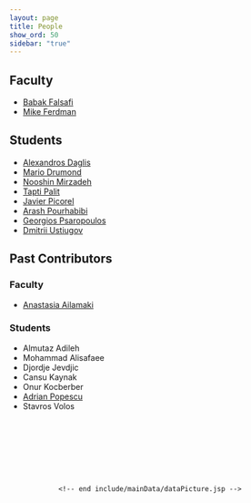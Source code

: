 ```yaml
---
layout: page
title: People
show_ord: 50
sidebar: "true"
---
```



<div id="content_outline">
<div id="content-projects"> 
 
<h2>Faculty</h2>
<ul>
<li><a href="http://parsa.epfl.ch/~falsafi/">Babak Falsafi</a></li>
<li><a href="http://compas.cs.stonybrook.edu/~mferdman/">Mike Ferdman</a></li>
</ul>
<h2>Students</h2>
<ul>
<li><a href="http://parsa.epfl.ch/~daglis">Alexandros Daglis</a></li>
<li><a href="http://parsa.epfl.ch/~drumond">Mario Drumond</a></li>
<li><a href="http://parsa.epfl.ch/~mirzadeh/">Nooshin Mirzadeh</a></li>
<li><a href="http://compas.cs.stonybrook.edu/~tpalit/">Tapti Palit</a></li>
<li><a href= "http://parsa.epfl.ch/~picorel/">Javier Picorel</a></li>
<li><a href="http://parsa.epfl.ch/~pourhabi">Arash Pourhabibi</a></li>
<li><a href="http://parsa.epfl.ch/~psaropou/">Georgios Psaropoulos</a></li>
<li><a href="http://parsa.epfl.ch/~ustiugov">Dmitrii Ustiugov</a></li>
</ul>

<h2>Past Contributors</h2>
<h3>Faculty</h3>
<ul>
<li><a href="http://people.epfl.ch/anastasia.ailamaki">Anastasia Ailamaki</a></li>
</ul>
<h3>Students</h3>
<ul>
<li>Almutaz Adileh</li>
<li>Mohammad Alisafaee</li>
<li>Djordje Jevdjic</li>
<li>Cansu Kaynak</li>
<li>Onur Kocberber</li>
<li><a href="http://people.epfl.ch/adrian.popescu">Adrian Popescu</a></li>
<li>Stavros Volos</li>

</ul>
</p>


<br/>

<br/>

<br/>

<br/>

<br/>
<br>


                <!-- end include/mainData/dataPicture.jsp -->

 
 
</div>
</div> 